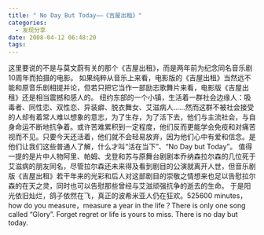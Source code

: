 ```yaml
---
title: " No Day But Today——《吉屋出租》"
categories:
  - 发现分享
date: 2008-04-12 06:48:20
tags:
---
```


这里要说的不是与莫文蔚有关的那个《吉屋出租》，而是两年前为纪念同名音乐剧10周年而拍摄的电影。 如果纯粹从音乐上来看，电影版的《吉屋出租》当然远不能和原音乐剧相提并论，但若只把它当作一部励志歌舞片来看，电影版《吉屋出租》还是相当震撼和感人的。 纽约东部的一个小镇，生活着一群社会边缘人：吸毒者、同性恋、双性恋、异装癖、脱衣舞女、艾滋病人……然而这群不被社会接受的人却有着常人难以想象的意志，为了生存，为了活下去，他们与主流社会，与自身命运不断地抗争着。或许苦难累积到一定程度，他们反而更能学会免疫和对痛苦视而不见。只要今天还活着，他们就不会轻易放弃，因为他们心中有爱和信念。是他们让我们这些普通人了解，什么才叫“活在当下”、“No Day but Today”。 值得一提的是片中人物阿里、帕姆、戈登和苏与原舞台剧剧本乔纳森拉尔森的几位死于艾滋病的朋友同名，尽管拉尔森还未来得及看到剧目的公演就离开人世，但音乐剧版《吉屋出租》若干年来的光彩和后人对这部剧目的崇敬之情想来也足以告慰拉尔森的在天之灵，同时也可以告慰那些曾经与艾滋顽强抗争的逝去的生命。 于是阳光依旧灿烂，鸽子依然在飞，真正的波希米亚人仍在狂欢。525600 minutes，how do you measure，measure a year in the life？There is only one song called “Glory”. Forget regret or life is yours to miss. There is no day but today.